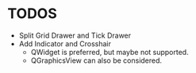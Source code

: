 # TODOS
  * Split Grid Drawer and Tick Drawer
  * Add Indicator and Crosshair
    * QWidget is preferred, but maybe not supported.
    * QGraphicsView can also be considered.
    

